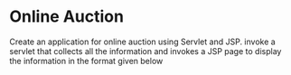 # Online Auction #
Create an application for online auction using Servlet and JSP. invoke a servlet that collects all the information and invokes a JSP page to display the information in the format given below